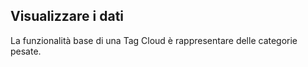 ## Visualizzare i dati

La funzionalità base di una Tag Cloud è rappresentare delle categorie pesate.
